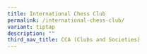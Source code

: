```yaml
---
title: International Chess Club
permalink: /international-chess-club/
variant: tiptap
description: ""
third_nav_title: CCA (Clubs and Societies)
---
```

